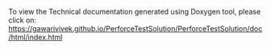 To view the Technical documentation generated using Doxygen tool, please click on:
https://gawarivivek.github.io/PerforceTestSolution/PerforceTestSolution/doc/html/index.html


